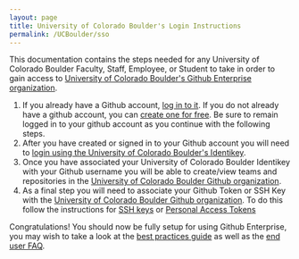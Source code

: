 ```yaml
---
layout: page
title: University of Colorado Boulder's Login Instructions
permalink: /UCBoulder/sso
---
```


This documentation contains the steps needed for any University of Colorado Boulder Faculty, Staff, Employee, or Student to take in order to gain access to [University of Colorado Boulder's Github Enterprise organization](https://github.com/UCBoulder).

1. If you already have a Github account, [log in to it](https://github.com/login).  If you do not already have a github account, you can [create one for free](https://github.com/join). Be sure to remain logged in to your github account as you continue with the following steps.
1. After you have created or signed in to your Github account you will need to [login using the University of Colorado Boulder's Identikey](https://github.com/orgs/UCBoulder/sso).
1. Once you have associated your University of Colorado Boulder Identikey with your Github username you will be able to create/view teams and repositories in the [University of Colorado Boulder Github organization](https://github.com/UCBoulder).
1. As a final step you will need to associate your Github Token or SSH Key with the [University of Colorado Boulder Github organization](https://github.com/UCBoulder). To do this follow the instructions for [SSH keys](https://docs.github.com/en/github/authenticating-to-github/authorizing-an-ssh-key-for-use-with-saml-single-sign-on) or [Personal Access Tokens](https://docs.github.com/en/github/authenticating-to-github/authorizing-a-personal-access-token-for-use-with-saml-single-sign-on)

Congratulations! You should now be fully setup for using Github Enterprise, you may wish to take a look at the [best practices guide](/best-practices) as well as the [end user FAQ](/end-user-faq).
